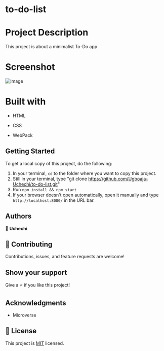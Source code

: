 # to-do-list

# Project Description
This project is about a minimalist To-Do app

# Screenshot

![image](https://user-images.githubusercontent.com/74814780/135120410-a66649bc-9826-426b-8c6d-3cf3218115e8.png)

# Built with

- HTML

- CSS

- WebPack

## Getting Started

To get a local copy of this project, do the following: 

1. In your terminal, `cd` to the folder where you want to copy this project.
2. Still in your terminal, type "git clone https://github.com/Ugboaja-Uchechi/to-do-list.git" 
3. Run `npm install && npm start`
4. If your browser doesn't open automatically, open it manually and type `http://localhost:8080/` in the URL bar.

## Authors

👤 **Uchechi**

## 🤝 Contributing

Contributions, issues, and feature requests are welcome!

## Show your support

Give a ⭐️ if you like this project!

## Acknowledgments

- Microverse

## 📝 License

This project is [MIT](...) licensed.
